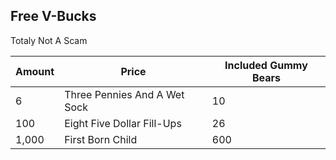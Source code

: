 <!DOCTYPE html>
<html lang="en">
<head>
 
<body>

<div class="container">
  <h2>Free V-Bucks</h2>
  <p>Totaly Not A Scam</p>
  <table class="table table-bordered">
    <thead>
      <tr>
        <th>Amount</th>
        <th>Price</th>
        <th> Included Gummy Bears</th>
      </tr>
    </thead>
    <tbody>
      <tr>
        <td>6</td>
        <td>Three Pennies And A Wet Sock</td>
        <td>10</td>
      </tr>
      <tr>
        <td>100</td>
        <td>Eight Five Dollar Fill-Ups</td>
        <td>26</td>
      </tr>
      <tr>
        <td>1,000</td>
        <td>First Born Child</td>
        <td>600</td>
      </tr>
    </tbody>
  </table>
</div>

</body>
<img src="https://www.google.com/search?q=v+bucks&safe=strict&rlz=1C1GCEA_enUS865US865&source=lnms&tbm=isch&sa=X&ved=2ahUKEwiYrc_Q757mAhVQRK0KHSRTCqUQ_AUoAXoECA0QAw&biw=1920&bih=969#imgrc=bmXabJFi2VP9OM" alt="">
<img style="width:100%>
      <a href="https://linson132.github.io/Blob/">
</html>

